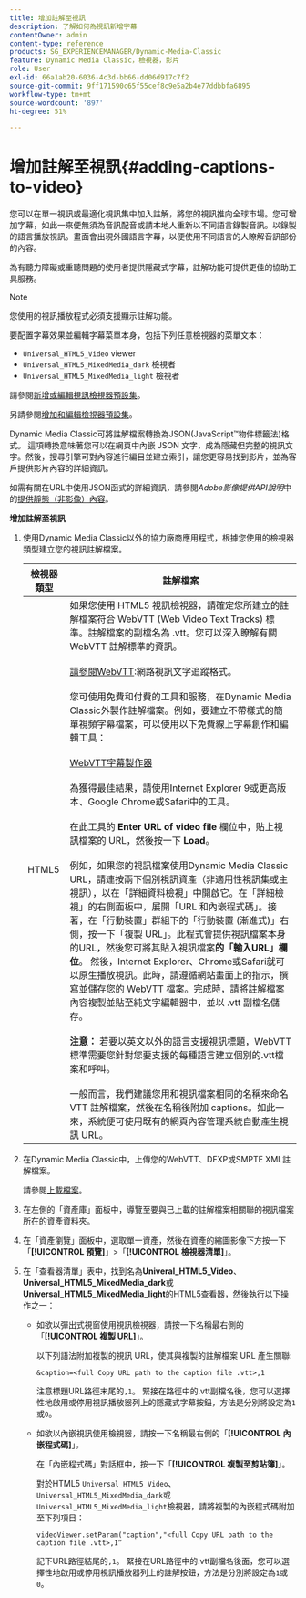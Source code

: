 ```yaml
---
title: 增加註解至視訊
description: 了解如何為視訊新增字幕
contentOwner: admin
content-type: reference
products: SG_EXPERIENCEMANAGER/Dynamic-Media-Classic
feature: Dynamic Media Classic，檢視器，影片
role: User
exl-id: 66a1ab20-6036-4c3d-bb66-dd06d917c7f2
source-git-commit: 9ff171590c65f55cef8c9e5a2b4e77ddbbfa6895
workflow-type: tm+mt
source-wordcount: '897'
ht-degree: 51%

---
```


# 增加註解至視訊{#adding-captions-to-video}

您可以在單一視訊或最適化視訊集中加入註解，將您的視訊推向全球市場。您可增加字幕，如此一來便無須為音訊配音或請本地人重新以不同語言錄製音訊。以錄製的語言播放視訊。畫面會出現外國語言字幕，以便使用不同語言的人瞭解音訊部份的內容。

為有聽力障礙或重聽問題的使用者提供隱藏式字幕，註解功能可提供更佳的協助工具服務。

>[!NOTE]
>
>您使用的視訊播放程式必須支援顯示註解功能。

要配置字幕效果並編輯字幕菜單本身，包括下列任意檢視器的菜單文本：

* `Universal_HTML5_Video` viewer
* `Universal_HTML5_MixedMedia_dark` 檢視者
* `Universal_HTML5_MixedMedia_light` 檢視者

請參閱[新增或編輯視訊檢視器預設集](previewing-videos-video-viewer.md#adding_or_editing_a_video_viewer_preset)。

另請參閱[增加和編輯檢視器預設集](application-setup.md#adding_and_editing_viewer_presets)。

Dynamic Media Classic可將註解檔案轉換為JSON(JavaScript™物件標籤法)格式。 這項轉換意味著您可以在網頁中內嵌 JSON 文字，成為隱藏但完整的視訊文字。然後，搜尋引擎可對內容進行編目並建立索引，讓您更容易找到影片，並為客戶提供影片內容的詳細資訊。

如需有關在URL中使用JSON函式的詳細資訊，請參閱&#x200B;*Adobe影像提供API說明*&#x200B;中的[提供靜態（非影像）內容](https://experienceleague.adobe.com/docs/dynamic-media-developer-resources/image-serving-api/image-serving-api/c-serving-static-nonimage-contents.html?lang=en#image-serving-api)。

**增加註解至視訊**

1. 使用Dynamic Media Classic以外的協力廠商應用程式，根據您使用的檢視器類型建立您的視訊註解檔案。

   | 檢視器類型 | 註解檔案 |
   |--- |--- |
   | HTML5 | 如果您使用 HTML5 視訊檢視器，請確定您所建立的註解檔案符合 WebVTT (Web Video Text Tracks) 標準。註解檔案的副檔名為 .vtt。您可以深入瞭解有關 WebVTT 註解標準的資訊。<br><br>[請參閱WebVTT](https://w3c.github.io/webvtt/):網路視訊文字追蹤格式。<br><br>您可使用免費和付費的工具和服務，在Dynamic Media Classic外製作註解檔案。例如，要建立不帶樣式的簡單視頻字幕檔案，可以使用以下免費線上字幕創作和編輯工具：<br><br>[WebVTT字幕製作器](https://testdrive-archive.azurewebsites.net/Graphics/CaptionMaker/Default.html) <br><br>為獲得最佳結果，請使用Internet Explorer 9或更高版本、Google Chrome或Safari中的工具。 <br><br>在此工具的 <b>Enter URL of video file</b> 欄位中，貼上視訊檔案的 URL，然後按一下 <b>Load</b>。<br><br>例如，如果您的視訊檔案使用Dynamic Media Classic URL，請連按兩下個別視訊資產（非適用性視訊集或主視訊），以在「詳細資料檢視」中開啟它。在「詳細檢視」的右側面板中，展開「URL 和內嵌程式碼」。接著，在「行動裝置」群組下的「行動裝置 (漸進式)」右側，按一下「複製 URL」。此程式會提供視訊檔案本身的URL，然後您可將其貼入視訊檔案<b>的「輸入URL」欄位</b>。 然後，Internet Explorer、Chrome或Safari就可以原生播放視訊。此時，請遵循網站畫面上的指示，撰寫並儲存您的 WebVTT 檔案。完成時，請將註解檔案內容複製並貼至純文字編輯器中，並以 .vtt 副檔名儲存。<br><br><b>注意： </b> 若要以英文以外的語言支援視訊標題，WebVTT標準需要您針對您要支援的每種語言建立個別的.vtt檔案和呼叫。<br><br>一般而言，我們建議您用和視訊檔案相同的名稱來命名 VTT 註解檔案，然後在名稱後附加 captions。如此一來，系統便可使用既有的網頁內容管理系統自動產生視訊 URL。 |

1. 在Dynamic Media Classic中，上傳您的WebVTT、DFXP或SMPTE XML註解檔案。

   請參閱[上載檔案](uploading-files.md#uploading_files)。

1. 在左側的「資產庫」面板中，導覽至要與已上載的註解檔案相關聯的視訊檔案所在的資產資料夾。
1. 在「資產瀏覽」面板中，選取單一資產，然後在資產的縮圖影像下方按一下「**[!UICONTROL 預覽]**」>「**[!UICONTROL 檢視器清單]**」。
1. 在「查看器清單」表中，找到名為&#x200B;**Univeral_HTML5_Video**、**Universal_HTML5_MixedMedia_dark**&#x200B;或&#x200B;**Universal_HTML5_MixedMedia_light**&#x200B;的HTML5查看器，然後執行以下操作之一：

   * 如欲以彈出式視窗使用視訊檢視器，請按一下名稱最右側的「**[!UICONTROL 複製 URL]**」。

      以下列語法附加複製的視訊 URL，使其與複製的註解檔案 URL 產生關聯:

      `&caption=<full Copy URL path to the caption file .vtt>,1`

      注意標題URL路徑末尾的`,1`。 緊接在路徑中的.vtt副檔名後，您可以選擇性地啟用或停用視訊播放器列上的隱藏式字幕按鈕，方法是分別將設定為`1`或`0`。

   * 如欲以內嵌視訊使用檢視器，請按一下名稱最右側的「**[!UICONTROL 內嵌程式碼]**」。

      在「內嵌程式碼」對話框中，按一下「**[!UICONTROL 複製至剪貼簿]**」。

      對於HTML5 `Universal_HTML5_Video`、`Universal_HTML5_MixedMedia_dark`或`Universal_HTML5_MixedMedia_light`檢視器，請將複製的內嵌程式碼附加至下列項目：

      `videoViewer.setParam("caption","<full Copy URL path to the caption file .vtt>,1”`

      記下URL路徑結尾的`,1`。 緊接在URL路徑中的.vtt副檔名後面，您可以選擇性地啟用或停用視訊播放器列上的註解按鈕，方法是分別將設定為`1`或`0`。
